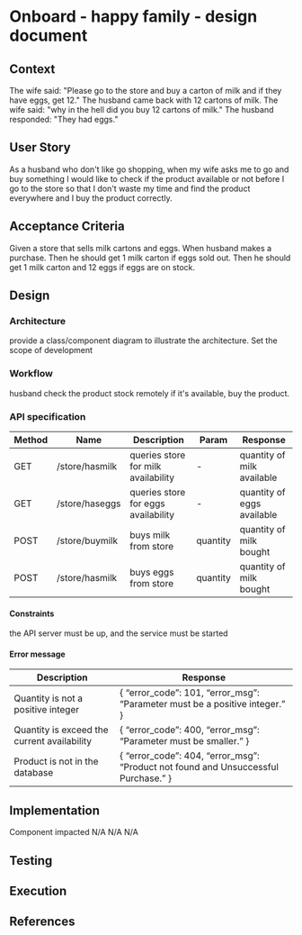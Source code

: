 # Onboard - happy family - design document

## Context
The wife said: "Please go to the store and buy a carton of milk and if they have eggs, get 12." The husband came back with 12 cartons of milk. The wife said: "why in the hell did you buy 12 cartons of milk." The husband responded: "They had eggs."

## User Story
As a husband who don't like go shopping, when my wife asks me to go and buy something
I would like to check if the product available or not before I go to the store
so that I don't waste my time and find the product everywhere and I buy the product correctly.  

## Acceptance Criteria
Given a store that sells milk cartons and eggs.
When husband makes a purchase.
Then he should get 1 milk carton if eggs sold out.
Then he should get 1 milk carton and 12 eggs if eggs are on stock.

## Design
### Architecture
provide a class/component diagram to illustrate the architecture. Set the scope of development

### Workflow
husband check the product stock remotely
if it's available,  buy the product.

### API specification
| Method | Name | Description | Param | Response
| --- | --- | --- | --- | ---|
| GET | /store/hasmilk | queries store for milk availability | - | quantity of milk available |
| GET | /store/haseggs | queries store for eggs availability | - | quantity of eggs available |
| POST | /store/buymilk | buys milk from store | quantity | quantity of milk bought |
| POST | /store/hasmilk | buys eggs from store | quantity | quantity of milk bought |

#### **Constraints**
the API server must be up, and the service must be started

#### **Error message**
| Description | Response |
| --- | ---- |
| Quantity is not a positive integer | { “error_code”: 101, “error_msg”: “Parameter must be a positive integer.” } |
| Quantity is exceed the current availability | { “error_code”: 400, “error_msg”: “Parameter must be smaller.” } |
| Product is not in the database | { “error_code”: 404, “error_msg”: “Product not found and Unsuccessful Purchase.” } |

## Implementation
Component impacted
N/A
<Component A>
N/A
<Component B>
N/A

## Testing
 
## Execution
 
## References